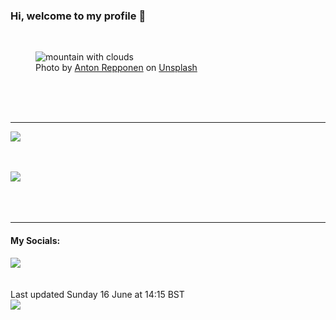 <h3>Hi, welcome to my profile 👋</h3>

<br />
<figure>
  <img
    src="https://images.unsplash.com/photo-1468083684825-012f39547b23?crop=entropy&cs=tinysrgb&fit=max&fm=jpg&ixid=M3wyNzQ3MDB8MHwxfHJhbmRvbXx8fHx8fHx8fDE3MTg1NDA2NDh8&ixlib=rb-4.0.3&q=80&w=1080&auto=format"
    alt="mountain with clouds" 
  />
  <figcaption>Photo by <a
    href="https://unsplash.com/@repponen?utm_source=Profile%20readme&utm_medium=referral">Anton Repponen</a> on <a
    href="https://unsplash.com/?utm_source=Profile%20readme&utm_medium=referral">Unsplash</a></figcaption>
</figure>




  <br /><br /><br />

<hr />
<img
  src="https://github-readme-stats.vercel.app/api?username=shanelucy&show_icons=true&theme=calm"
/>
<br /><br /><br />

<img 
  src="https://github-readme-stats.vercel.app/api/top-langs/?username=shanelucy&theme=calm"
/>
<br /><br /><br /><br />
<hr />
<h4>My Socials:</h4>
<a href="https://uk.linkedin.com/in/shane-lucy-4735b616a">
  <img
    src="https://img.shields.io/badge/linkedin%20-%230077B5.svg?&style=for-the-badge&logo=linkedin&logoColor=white"
  />
</a>
<br /><br /><br />
Last updated Sunday 16 June at 14:15 BST
<br />
<img
  src="https://github.com/ShaneLucy/ShaneLucy/workflows/README%20build/badge.svg"
/>
